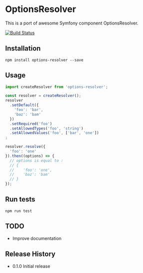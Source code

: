 # OptionsResolver

This is a port of awesome Symfony component OptionsResolver.

[![Build Status](https://travis-ci.org/krachot/options-resolver.svg?branch=master)](https://travis-ci.org/krachot/options-resolver)

## Installation

```
npm install options-resolver --save
```

## Usage

```js
import createResolver from 'options-resolver';

const resolver = createResolver();
resolver
  .setDefault({
    'foo': 'bar',
    'baz': 'bam'
  })
  .setRequired('foo')
  .setAllowedTypes('foo', 'string')
  .setAllowedValues('foo', ['bar', 'one'])
;

resolver.resolve({
  'foo': 'one'
}).then((options) => {
  // options is equal to :
  // {
  //    'foo': 'one',
  //    'baz': 'bam'
  // }
});

```

## Run tests

```
npm run test
```

## TODO

* Improve documentation

## Release History

* 0.1.0 Initial release





